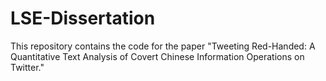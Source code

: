 # LSE-Dissertation
This repository contains the code for the paper
"Tweeting Red-Handed: A Quantitative Text Analysis of Covert Chinese Information Operations on Twitter."
